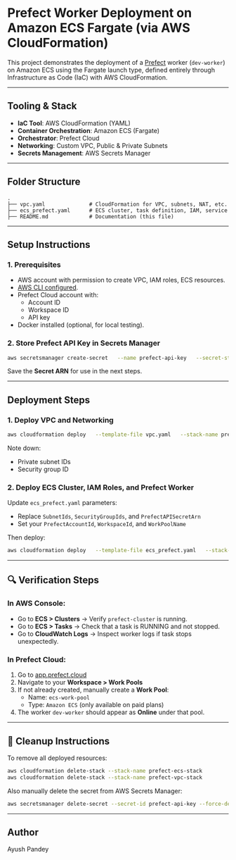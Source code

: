 
# Prefect Worker Deployment on Amazon ECS Fargate (via AWS CloudFormation)

This project demonstrates the deployment of a [Prefect](https://www.prefect.io/) worker (`dev-worker`) on Amazon ECS using the Fargate launch type, defined entirely through Infrastructure as Code (IaC) with AWS CloudFormation.

---

## Tooling & Stack

- **IaC Tool**: AWS CloudFormation (YAML)
- **Container Orchestration**: Amazon ECS (Fargate)
- **Orchestrator**: Prefect Cloud
- **Networking**: Custom VPC, Public & Private Subnets
- **Secrets Management**: AWS Secrets Manager

---

## Folder Structure

```
.
├── vpc.yaml              # CloudFormation for VPC, subnets, NAT, etc.
├── ecs_prefect.yaml      # ECS cluster, task definition, IAM, service
├── README.md             # Documentation (this file)
```

---

## Setup Instructions

### 1. Prerequisites

- AWS account with permission to create VPC, IAM roles, ECS resources.
- [AWS CLI configured](https://docs.aws.amazon.com/cli/latest/userguide/cli-configure-quickstart.html).
- Prefect Cloud account with:
  - Account ID
  - Workspace ID
  - API key
- Docker installed (optional, for local testing).

### 2. Store Prefect API Key in Secrets Manager

```bash
aws secretsmanager create-secret   --name prefect-api-key   --secret-string "<your-prefect-api-key>"
```

Save the **Secret ARN** for use in the next steps.

---

## Deployment Steps

### 1. Deploy VPC and Networking

```bash
aws cloudformation deploy   --template-file vpc.yaml   --stack-name prefect-vpc-stack   --capabilities CAPABILITY_NAMED_IAM
```

Note down:
- Private subnet IDs
- Security group ID

### 2. Deploy ECS Cluster, IAM Roles, and Prefect Worker

Update `ecs_prefect.yaml` parameters:
- Replace `SubnetIds`, `SecurityGroupIds`, and `PrefectAPISecretArn`
- Set your `PrefectAccountId`, `WorkspaceId`, and `WorkPoolName`

Then deploy:

```bash
aws cloudformation deploy   --template-file ecs_prefect.yaml   --stack-name prefect-ecs-stack   --capabilities CAPABILITY_NAMED_IAM
```

---

## 🔍 Verification Steps

### In AWS Console:

- Go to **ECS > Clusters** → Verify `prefect-cluster` is running.
- Go to **ECS > Tasks** → Check that a task is RUNNING and not stopped.
- Go to **CloudWatch Logs** → Inspect worker logs if task stops unexpectedly.

### In Prefect Cloud:

1. Go to [app.prefect.cloud](https://app.prefect.cloud)
2. Navigate to your **Workspace > Work Pools**
3. If not already created, manually create a **Work Pool**:
   - Name: `ecs-work-pool`
   - Type: `Amazon ECS` (only available on paid plans)
4. The worker `dev-worker` should appear as **Online** under that pool.

---

## 🧹 Cleanup Instructions

To remove all deployed resources:

```bash
aws cloudformation delete-stack --stack-name prefect-ecs-stack
aws cloudformation delete-stack --stack-name prefect-vpc-stack
```

Also manually delete the secret from AWS Secrets Manager:

```bash
aws secretsmanager delete-secret --secret-id prefect-api-key --force-delete-without-recovery
```

---

## Author

Ayush Pandey
